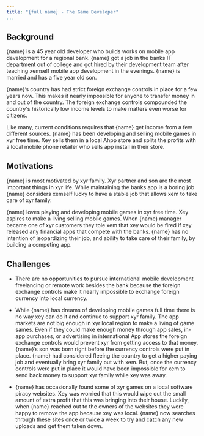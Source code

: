```yaml
---
title: "{full name} - The Game Developer"
...
```



## Background

{name} is a 45 year old developer who builds works on mobile app development for a regional bank. {name} got a job in the banks IT department out of college and got hired by their development team after teaching xemself mobile app development in the evenings. {name} is married and has a five year old son.

{name}’s country has had strict foreign exchange controls in place for a few years now. This makes it nearly impossible for anyone to transfer money in and out of the country. The foreign exchange controls compounded the country's historically low income levels to make matters even worse for citizens.

Like many, current conditions requires that {name} get income from a few different sources. {name} has been developing and selling mobile games in xyr free time. Xey sells them in a local Ahpp store and splits the profits with a local mobile phone retailer who sells app install in their store.

## Motivations

{name} is most motivated by xyr family. Xyr partner and son are the most important things in xyr life. While maintaining the banks app is a boring job {name} considers xemself lucky to have a stable job that allows xem to take care of xyr family.

{name} loves playing and developing mobile games in xyr free time. Xey aspires to make a living selling mobile games. When {name} manager became one of xyr customers they tole xem that xey would be fired if xey released any financial apps that compete with the banks. {name} has no intention of jeopardizing their job, and ability to take care of their family, by building a competing app.

## Challenges

* There are no opportunities to pursue international mobile development freelancing or remote work besides the bank because the foreign exchange controls make it nearly impossible to exchange foreign currency into local currency.

* While {name} has dreams of developing mobile games full time there is no way xey can do it and continue to support xyr family. The app markets are not big enough in xyr local region to make a living of game sames. Even if they could make enough money through app sales, in-app purchases, or advertising in international App stores the foreign exchange controls would prevent xyr from getting access to that money.
{name}’s son was born right before the currency controls were put in place. {name} had considered fleeing the country to get a higher paying job and eventually bring xyr family out with xem. But, once the currency controls were put in place it would have been impossible for xem to send back money to support xyr family while xey was away.

* {name} has occasionally found some of xyr games on a local software piracy websites. Xey was worried that this would wipe out the small amount of extra profit that this was bringing into their house. Luckily, when {name} reached out to the owners of the websites they were happy to remove the app because xey was local. {name} now searches through these sites once or twice a week to try and catch any new uploads and get them taken down.
